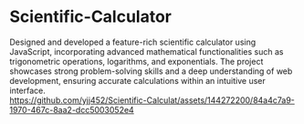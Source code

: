 # Scientific-Calculator<br>
Designed and developed a feature-rich scientific calculator using JavaScript, incorporating advanced mathematical functionalities such as trigonometric operations, logarithms, and exponentials. The project showcases strong problem-solving skills and a deep understanding of web development, ensuring accurate calculations within an intuitive user interface.<br>
https://github.com/yjj452/Scientific-Calculat/assets/144272200/84a4c7a9-1970-467c-8aa2-dcc5003052e4
